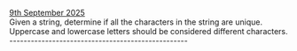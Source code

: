 <u>9th September 2025</u> <br>
Given a string, determine if all the characters in the string are unique.<br>
Uppercase and lowercase letters should be considered different characters.<br>
--------------------------------------------------<br>